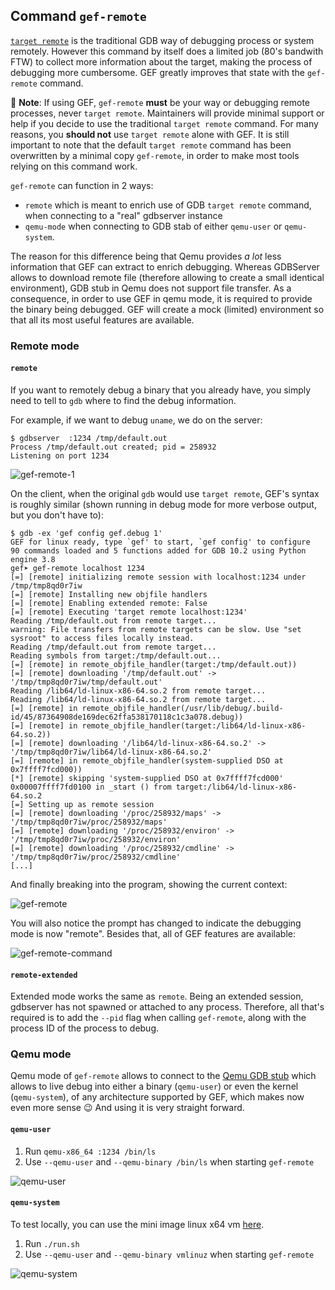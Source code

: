 ## Command `gef-remote`

[`target remote`](https://sourceware.org/gdb/onlinedocs/gdb/Remote-Debugging.html#Remote-Debugging)
is the traditional GDB way of debugging process or system remotely. However this command by itself
does a limited job (80's bandwith FTW) to collect more information about the target, making the
process of debugging more cumbersome. GEF greatly improves that state with the `gef-remote` command.

📝 **Note**: If using GEF, `gef-remote` **must** be your way or debugging remote processes, never
`target remote`. Maintainers will provide minimal support or help if you decide to use the
traditional `target remote` command. For many reasons, you **should not** use `target remote` alone
with GEF. It is still important to note that the default `target remote` command has been
overwritten by a minimal copy `gef-remote`, in order to make most tools relying on this command work.

`gef-remote` can function in 2 ways:

-  `remote` which is meant to enrich use of GDB `target remote` command, when connecting to a "real"
  gdbserver instance
-  `qemu-mode` when connecting to GDB stab of either `qemu-user` or `qemu-system`.

The reason for this difference being that Qemu provides *a lot* less information that GEF can
extract to enrich debugging. Whereas GDBServer allows to download remote file (therefore allowing to
create a small identical environment), GDB stub in Qemu does not support file transfer. As a
consequence, in order to use GEF in qemu mode, it is required to provide the binary being debugged.
GEF will create a mock (limited) environment so that all its most useful features are available.

### Remote mode

#### `remote`

If you want to remotely debug a binary that you already have, you simply need to tell to `gdb` where
to find the debug information.

For example, if we want to debug `uname`, we do on the server:

```text
$ gdbserver  :1234 /tmp/default.out
Process /tmp/default.out created; pid = 258932
Listening on port 1234
```

![gef-remote-1](https://i.imgur.com/Zc4vnBd.png)

On the client, when the original `gdb` would use `target remote`, GEF's syntax is roughly similar
(shown running in debug mode for more verbose output, but you don't have to):

```text
$ gdb -ex 'gef config gef.debug 1'
GEF for linux ready, type `gef' to start, `gef config' to configure
90 commands loaded and 5 functions added for GDB 10.2 using Python engine 3.8
gef➤ gef-remote localhost 1234
[=] [remote] initializing remote session with localhost:1234 under /tmp/tmp8qd0r7iw
[=] [remote] Installing new objfile handlers
[=] [remote] Enabling extended remote: False
[=] [remote] Executing 'target remote localhost:1234'
Reading /tmp/default.out from remote target...
warning: File transfers from remote targets can be slow. Use "set sysroot" to access files locally instead.
Reading /tmp/default.out from remote target...
Reading symbols from target:/tmp/default.out...
[=] [remote] in remote_objfile_handler(target:/tmp/default.out))
[=] [remote] downloading '/tmp/default.out' -> '/tmp/tmp8qd0r7iw/tmp/default.out'
Reading /lib64/ld-linux-x86-64.so.2 from remote target...
Reading /lib64/ld-linux-x86-64.so.2 from remote target...
[=] [remote] in remote_objfile_handler(/usr/lib/debug/.build-id/45/87364908de169dec62ffa538170118c1c3a078.debug))
[=] [remote] in remote_objfile_handler(target:/lib64/ld-linux-x86-64.so.2))
[=] [remote] downloading '/lib64/ld-linux-x86-64.so.2' -> '/tmp/tmp8qd0r7iw/lib64/ld-linux-x86-64.so.2'
[=] [remote] in remote_objfile_handler(system-supplied DSO at 0x7ffff7fcd000))
[*] [remote] skipping 'system-supplied DSO at 0x7ffff7fcd000'
0x00007ffff7fd0100 in _start () from target:/lib64/ld-linux-x86-64.so.2
[=] Setting up as remote session
[=] [remote] downloading '/proc/258932/maps' -> '/tmp/tmp8qd0r7iw/proc/258932/maps'
[=] [remote] downloading '/proc/258932/environ' -> '/tmp/tmp8qd0r7iw/proc/258932/environ'
[=] [remote] downloading '/proc/258932/cmdline' -> '/tmp/tmp8qd0r7iw/proc/258932/cmdline'
[...]
```

And finally breaking into the program, showing the current context:

![gef-remote](https://i.imgur.com/IfsRDvK.png)

You will also notice the prompt has changed to indicate the debugging mode is now "remote". Besides
that, all of GEF features are available:

![gef-remote-command](https://i.imgur.com/05epyX6.png)

#### `remote-extended`

Extended mode works the same as `remote`. Being an extended session, gdbserver has not spawned or
attached to any process. Therefore, all that's required is to add the `--pid` flag when calling
`gef-remote`, along with the process ID of the process to debug.

### Qemu mode

Qemu mode of `gef-remote` allows to connect to the [Qemu GDB
stub](https://qemu-project.gitlab.io/qemu/system/gdb.html) which allows to live debug into either a
binary (`qemu-user`) or even the kernel (`qemu-system`), of any architecture supported by GEF, which
makes now even more sense 😉 And using it is very straight forward.

#### `qemu-user`

 1.  Run `qemu-x86_64 :1234 /bin/ls`
 2.  Use `--qemu-user` and `--qemu-binary /bin/ls` when starting `gef-remote`

![qemu-user](https://user-images.githubusercontent.com/590234/175072835-e276ab6c-4f75-4313-9e66-9fe5a3fd220e.png)

#### `qemu-system`

To test locally, you can use the mini image linux x64 vm
[here](https://mega.nz/file/ldQCDQiR#yJWJ8RXAHTxREKVmR7Hnfr70tIAQDFeWSYj96SvPO1k).

 1.  Run `./run.sh`
 2.  Use `--qemu-user` and `--qemu-binary vmlinuz` when starting `gef-remote`

![qemu-system](https://user-images.githubusercontent.com/590234/175071351-8e06aa27-dc61-4fd7-9215-c345dcebcd67.png)
